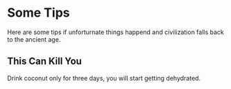 Some Tips
==================

Here are some tips if unforturnate things happend and civilization falls back to the ancient age.


This Can Kill You
----------------------


Drink coconut only for three days, you will start getting dehydrated.